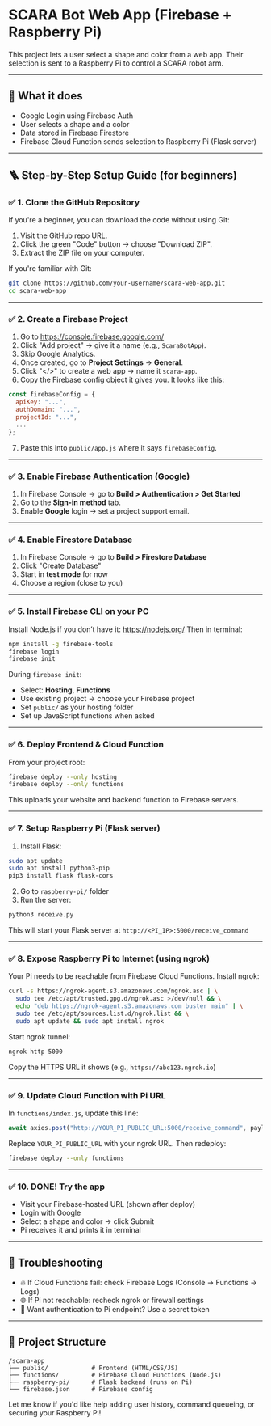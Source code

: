 # SCARA Bot Web App (Firebase + Raspberry Pi)

This project lets a user select a shape and color from a web app. Their selection is sent to a Raspberry Pi to control a SCARA robot arm.

---

## 🧰 What it does
- Google Login using Firebase Auth
- User selects a shape and a color
- Data stored in Firebase Firestore
- Firebase Cloud Function sends selection to Raspberry Pi (Flask server)

---

## 🪜 Step-by-Step Setup Guide (for beginners)

### ✅ 1. Clone the GitHub Repository

If you're a beginner, you can download the code without using Git:
1. Visit the GitHub repo URL.
2. Click the green "Code" button → choose "Download ZIP".
3. Extract the ZIP file on your computer.

If you're familiar with Git:
```bash
git clone https://github.com/your-username/scara-web-app.git
cd scara-web-app
```

---

### ✅ 2. Create a Firebase Project

1. Go to https://console.firebase.google.com/
2. Click "Add project" → give it a name (e.g., `ScaraBotApp`).
3. Skip Google Analytics.
4. Once created, go to **Project Settings** → **General**.
5. Click "</>" to create a web app → name it `scara-app`.
6. Copy the Firebase config object it gives you. It looks like this:

```js
const firebaseConfig = {
  apiKey: "...",
  authDomain: "...",
  projectId: "...",
  ...
};
```

7. Paste this into `public/app.js` where it says `firebaseConfig`.

---

### ✅ 3. Enable Firebase Authentication (Google)

1. In Firebase Console → go to **Build > Authentication > Get Started**
2. Go to the **Sign-in method** tab.
3. Enable **Google** login → set a project support email.

---

### ✅ 4. Enable Firestore Database

1. In Firebase Console → go to **Build > Firestore Database**
2. Click "Create Database"
3. Start in **test mode** for now
4. Choose a region (close to you)

---

### ✅ 5. Install Firebase CLI on your PC

Install Node.js if you don’t have it: https://nodejs.org/
Then in terminal:
```bash
npm install -g firebase-tools
firebase login
firebase init
```
During `firebase init`:
- Select: **Hosting**, **Functions**
- Use existing project → choose your Firebase project
- Set `public/` as your hosting folder
- Set up JavaScript functions when asked

---

### ✅ 6. Deploy Frontend & Cloud Function

From your project root:
```bash
firebase deploy --only hosting
firebase deploy --only functions
```

This uploads your website and backend function to Firebase servers.

---

### ✅ 7. Setup Raspberry Pi (Flask server)

1. Install Flask:
```bash
sudo apt update
sudo apt install python3-pip
pip3 install flask flask-cors
```

2. Go to `raspberry-pi/` folder
3. Run the server:
```bash
python3 receive.py
```
This will start your Flask server at `http://<PI_IP>:5000/receive_command`

---

### ✅ 8. Expose Raspberry Pi to Internet (using ngrok)

Your Pi needs to be reachable from Firebase Cloud Functions.
Install ngrok:
```bash
curl -s https://ngrok-agent.s3.amazonaws.com/ngrok.asc | \
  sudo tee /etc/apt/trusted.gpg.d/ngrok.asc >/dev/null && \
  echo "deb https://ngrok-agent.s3.amazonaws.com buster main" | \
  sudo tee /etc/apt/sources.list.d/ngrok.list && \
  sudo apt update && sudo apt install ngrok
```

Start ngrok tunnel:
```bash
ngrok http 5000
```
Copy the HTTPS URL it shows (e.g., `https://abc123.ngrok.io`)

---

### ✅ 9. Update Cloud Function with Pi URL

In `functions/index.js`, update this line:
```js
await axios.post("http://YOUR_PI_PUBLIC_URL:5000/receive_command", payload);
```
Replace `YOUR_PI_PUBLIC_URL` with your ngrok URL.
Then redeploy:
```bash
firebase deploy --only functions
```

---

### ✅ 10. DONE! Try the app

- Visit your Firebase-hosted URL (shown after deploy)
- Login with Google
- Select a shape and color → click Submit
- Pi receives it and prints it in terminal

---

## 🧪 Troubleshooting

- 🔥 If Cloud Functions fail: check Firebase Logs (Console → Functions → Logs)
- 🌐 If Pi not reachable: recheck ngrok or firewall settings
- 🔑 Want authentication to Pi endpoint? Use a secret token

---

## 🧱 Project Structure
```
/scara-app
├── public/            # Frontend (HTML/CSS/JS)
├── functions/         # Firebase Cloud Functions (Node.js)
├── raspberry-pi/      # Flask backend (runs on Pi)
└── firebase.json      # Firebase config
```

Let me know if you'd like help adding user history, command queueing, or securing your Raspberry Pi!

